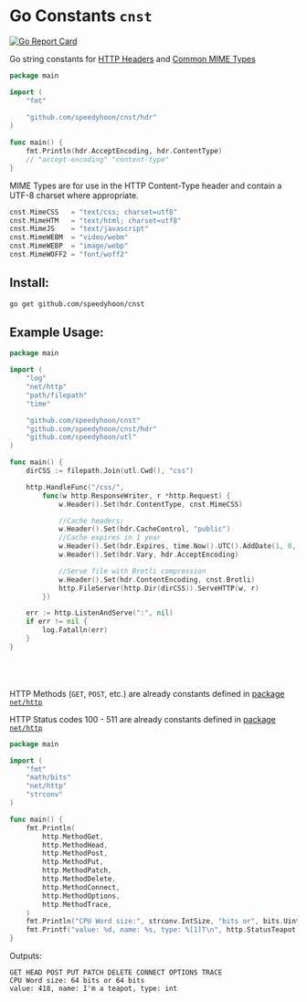 # Go Constants `cnst`
[![Go Report Card](https://goreportcard.com/badge/github.com/speedyhoon/cnst)](https://goreportcard.com/report/github.com/speedyhoon/cnst)

Go string constants for [HTTP Headers](https://developer.mozilla.org/en-US/docs/Web/HTTP/Headers) and [Common MIME Types](https://developer.mozilla.org/en-US/docs/Web/HTTP/Basics_of_HTTP/MIME_types/Common_types)

```go
package main

import (
	"fmt"
	
	"github.com/speedyhoon/cnst/hdr"
)

func main() {
	fmt.Println(hdr.AcceptEncoding, hdr.ContentType)
	// "accept-encoding" "content-type"
}
```

MIME Types are for use in the HTTP Content-Type header and contain a UTF-8 charset where appropriate.
```go
cnst.MimeCSS   = "text/css; charset=utf8"
cnst.MimeHTM   = "text/html; charset=utf8"
cnst.MimeJS    = "text/javascript"
cnst.MimeWEBM  = "video/webm"
cnst.MimeWEBP  = "image/webp"
cnst.MimeWOFF2 = "font/woff2"
```

## Install:
```sh
go get github.com/speedyhoon/cnst
```

## Example Usage:
```go
package main

import (
	"log"
	"net/http"
	"path/filepath"
	"time"

	"github.com/speedyhoon/cnst"
	"github.com/speedyhoon/cnst/hdr"
	"github.com/speedyhoon/utl"
)

func main() {
	dirCSS := filepath.Join(utl.Cwd(), "css")

	http.HandleFunc("/css/",
		func(w http.ResponseWriter, r *http.Request) {
			w.Header().Set(hdr.ContentType, cnst.MimeCSS)

			//Cache headers:
			w.Header().Set(hdr.CacheControl, "public")
			//Cache expires in 1 year
			w.Header().Set(hdr.Expires, time.Now().UTC().AddDate(1, 0, 0).Format("Mon, 02 Jan 2006 15:04:05 GMT"))
			w.Header().Set(hdr.Vary, hdr.AcceptEncoding)

			//Serve file with Brotli compression
			w.Header().Set(hdr.ContentEncoding, cnst.Brotli)
			http.FileServer(http.Dir(dirCSS)).ServeHTTP(w, r)
		})

	err := http.ListenAndServe(":", nil)
	if err != nil {
		log.Fatalln(err)
	}
}
```

\
\
\
HTTP Methods (`GET`, `POST`, etc.) are already constants defined
in [package `net/http`](https://golang.org/src/net/http/method.go)

HTTP Status codes 100 - 511 are already constants defined
in [package `net/http`](https://golang.org/src/net/http/status.go)
```go
package main

import (
	"fmt"
	"math/bits"
	"net/http"
	"strconv"
)

func main() {
	fmt.Println(
		http.MethodGet,
		http.MethodHead,
		http.MethodPost,
		http.MethodPut,
		http.MethodPatch,
		http.MethodDelete,
		http.MethodConnect,
		http.MethodOptions,
		http.MethodTrace,
	)
	fmt.Println("CPU Word size:", strconv.IntSize, "bits or", bits.UintSize, "bits")
	fmt.Printf("value: %d, name: %s, type: %[1]T\n", http.StatusTeapot, http.StatusText(http.StatusTeapot))
}
```
Outputs:
```
GET HEAD POST PUT PATCH DELETE CONNECT OPTIONS TRACE
CPU Word size: 64 bits or 64 bits
value: 418, name: I'm a teapot, type: int
```
